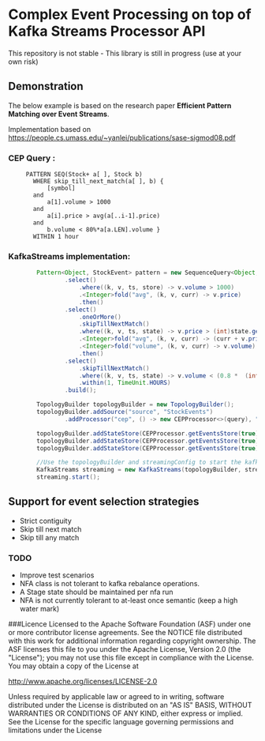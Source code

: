 Complex Event Processing on top of Kafka Streams Processor API
=============================================================

This repository is not stable - This library is still in progress (use at your own risk)

## Demonstration

The below example is based on the research paper **Efficient Pattern Matching over Event Streams**.

Implementation based on https://people.cs.umass.edu/~yanlei/publications/sase-sigmod08.pdf

### CEP Query : 

```
     PATTERN SEQ(Stock+ a[ ], Stock b)
       WHERE skip_till_next_match(a[ ], b) {
           [symbol]
       and
           a[1].volume > 1000
       and
           a[i].price > avg(a[..i-1].price)
       and
           b.volume < 80%*a[a.LEN].volume }
       WITHIN 1 hour
```
### KafkaStreams implementation:

```java
        Pattern<Object, StockEvent> pattern = new SequenceQuery<Object, StockEvent>()
                .select()
                    .where((k, v, ts, store) -> v.volume > 1000)
                    .<Integer>fold("avg", (k, v, curr) -> v.price)
                    .then()
                .select()
                    .oneOrMore()
                    .skipTillNextMatch()
                    .where((k, v, ts, state) -> v.price > (int)state.get("avg"))
                    .<Integer>fold("avg", (k, v, curr) -> (curr + v.price) / 2)
                    .<Integer>fold("volume", (k, v, curr) -> v.volume)
                    .then()
                .select()
                    .skipTillNextMatch()
                    .where((k, v, ts, state) -> v.volume < (0.8 *  (int)state.get("volume")))
                    .within(1, TimeUnit.HOURS)
                .build();

        TopologyBuilder topologyBuilder = new TopologyBuilder();
        topologyBuilder.addSource("source", "StockEvents")
                .addProcessor("cep", () -> new CEPProcessor<>(query), "source");

        topologyBuilder.addStateStore(CEPProcessor.getEventsStore(true), "cep");    // required for buffer event matches
        topologyBuilder.addStateStore(CEPProcessor.getEventsStore(true), "volume"); // required for cep aggregates (i.e fold method)
        topologyBuilder.addStateStore(CEPProcessor.getEventsStore(true), "avg");    // required for cep aggregates (i.e fold method)

        //Use the topologyBuilder and streamingConfig to start the kafka streams process
        KafkaStreams streaming = new KafkaStreams(topologyBuilder, streamingConfig);
        streaming.start();
```
## Support for event selection strategies
 * Strict contiguity
 * Skip till next match
 * Skip till any match
 

### TODO
 * Improve test scenarios
 * NFA class is not tolerant to kafka rebalance operations.
 * A Stage state should be maintained per nfa run
 * NFA is not currently tolerant to at-least once semantic (keep a high water mark) 
 
###Licence
Licensed to the Apache Software Foundation (ASF) under one or more contributor license agreements. See the NOTICE file distributed with this work for additional information regarding copyright ownership. The ASF licenses this file to you under the Apache License, Version 2.0 (the "License"); you may not use this file except in compliance with the License. You may obtain a copy of the License at

http://www.apache.org/licenses/LICENSE-2.0

Unless required by applicable law or agreed to in writing, software distributed under the License is distributed on an "AS IS" BASIS, WITHOUT WARRANTIES OR CONDITIONS OF ANY KIND, either express or implied. See the License for the specific language governing permissions and limitations under the License